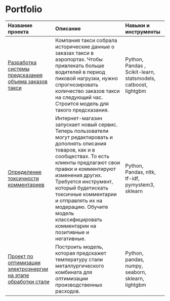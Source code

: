 # Portfolio

| Название проекта | Описание | Навыки и инструменты |
| :-------------------- | :--------------------- |:---------------------------|
| [Разработка системы предсказания объема заказов такси](https://github.com/VarvaraNow/Portfolio/tree/main/Project_taxi) | Компания такси собрала исторические данные о заказах такси в аэропортах. Чтобы привлекать больше водителей в период пиковой нагрузки, нужно спрогнозировать количество заказов такси на следующий час. Строится модель для такого предсказания. | Python, Pandas , Scikit-learn, statsmodels, catboost, lightgbm |
| [Определение токсичности комментариев](https://github.com/VarvaraNow/Portfolio/tree/main/Project_Text) | Интернет-магазин запускает новый сервис. Теперь пользователи могут редактировать и дополнять описания товаров, как и в сообществах. То есть клиенты предлагают свои правки и комментируют изменения других. Требуется инструмент, который будетискать токсичные комментарии и отправлять их на модерацию. Обучите модель классифицировать комментарии на позитивные и негативные. | Python, Pandas, nltk, tf-idf, pymystem3, sklearn |
| [Проект по оптимизации электроэнергии на этапе обработки стали](https://github.com/VarvaraNow/Portfolio/tree/main/Project_Industry) | Построить модель, которая предскажет температуру стали металлургического комбината для оптимизации производственных расходов. | Python, pandas, numpy, seaborn, sklearn, lightgbm |
